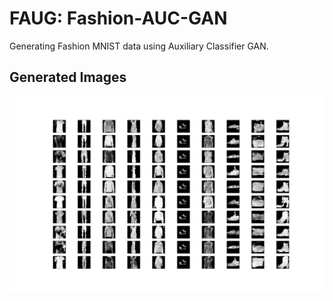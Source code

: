 # FAUG: Fashion-AUC-GAN
Generating Fashion MNIST data using Auxiliary Classifier GAN.

## Generated Images
![Generated Image at 7800 epoch](/gen_images/7800.png?raw=True "Final Generated Image")
